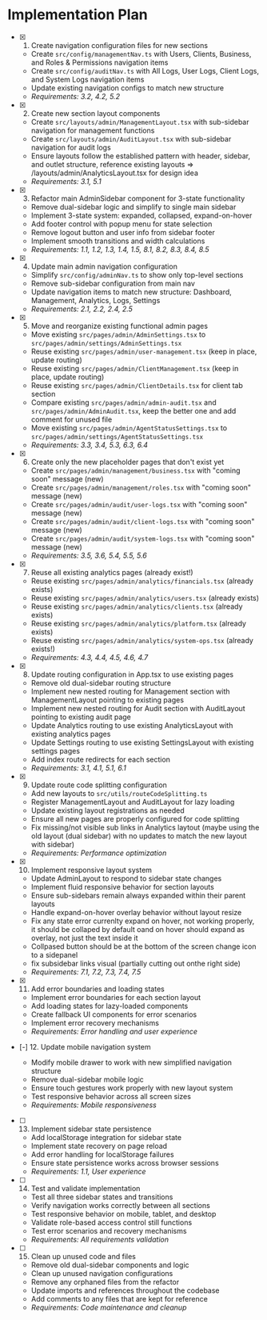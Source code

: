 # Implementation Plan

- [x] 1. Create navigation configuration files for new sections





  - Create `src/config/managementNav.ts` with Users, Clients, Business, and Roles & Permissions navigation items
  - Create `src/config/auditNav.ts` with All Logs, User Logs, Client Logs, and System Logs navigation items
  - Update existing navigation configs to match new structure
  - _Requirements: 3.2, 4.2, 5.2_

- [x] 2. Create new section layout components





  - Create `src/layouts/admin/ManagementLayout.tsx` with sub-sidebar navigation for management functions
  - Create `src/layouts/admin/AuditLayout.tsx` with sub-sidebar navigation for audit logs
  - Ensure layouts follow the established pattern with header, sidebar, and outlet structure, reference existing layouts => /layouts/admin/AnalyticsLayout.tsx for design idea
  - _Requirements: 3.1, 5.1_

- [x] 3. Refactor main AdminSidebar component for 3-state functionality





  - Remove dual-sidebar logic and simplify to single main sidebar
  - Implement 3-state system: expanded, collapsed, expand-on-hover
  - Add footer control with popup menu for state selection
  - Remove logout button and user info from sidebar footer
  - Implement smooth transitions and width calculations
  - _Requirements: 1.1, 1.2, 1.3, 1.4, 1.5, 8.1, 8.2, 8.3, 8.4, 8.5_

- [x] 4. Update main admin navigation configuration





  - Simplify `src/config/adminNav.ts` to show only top-level sections
  - Remove sub-sidebar configuration from main nav
  - Update navigation items to match new structure: Dashboard, Management, Analytics, Logs, Settings
  - _Requirements: 2.1, 2.2, 2.4, 2.5_

- [x] 5. Move and reorganize existing functional admin pages





  - Move existing `src/pages/admin/AdminSettings.tsx` to `src/pages/admin/settings/AdminSettings.tsx`
  - Reuse existing `src/pages/admin/user-management.tsx` (keep in place, update routing)
  - Reuse existing `src/pages/admin/ClientManagement.tsx` (keep in place, update routing)
  - Reuse existing `src/pages/admin/ClientDetails.tsx` for client tab section
  - Compare existing `src/pages/admin/admin-audit.tsx` and `src/pages/admin/AdminAudit.tsx`, keep the better one and add comment for unused file
  - Move existing `src/pages/admin/AgentStatusSettings.tsx` to `src/pages/admin/settings/AgentStatusSettings.tsx`
  - _Requirements: 3.3, 3.4, 5.3, 6.3, 6.4_

- [x] 6. Create only the new placeholder pages that don't exist yet





  - Create `src/pages/admin/management/business.tsx` with "coming soon" message (new)
  - Create `src/pages/admin/management/roles.tsx` with "coming soon" message (new)
  - Create `src/pages/admin/audit/user-logs.tsx` with "coming soon" message (new)
  - Create `src/pages/admin/audit/client-logs.tsx` with "coming soon" message (new)
  - Create `src/pages/admin/audit/system-logs.tsx` with "coming soon" message (new)
  - _Requirements: 3.5, 3.6, 5.4, 5.5, 5.6_

- [x] 7. Reuse all existing analytics pages (already exist!)





  - Reuse existing `src/pages/admin/analytics/financials.tsx` (already exists)
  - Reuse existing `src/pages/admin/analytics/users.tsx` (already exists)
  - Reuse existing `src/pages/admin/analytics/clients.tsx` (already exists)
  - Reuse existing `src/pages/admin/analytics/platform.tsx` (already exists)
  - Reuse existing `src/pages/admin/analytics/system-ops.tsx` (already exists!)
  - _Requirements: 4.3, 4.4, 4.5, 4.6, 4.7_

- [x] 8. Update routing configuration in App.tsx to use existing pages





  - Remove old dual-sidebar routing structure
  - Implement new nested routing for Management section with ManagementLayout pointing to existing pages
  - Implement new nested routing for Audit section with AuditLayout pointing to existing audit page
  - Update Analytics routing to use existing AnalyticsLayout with existing analytics pages
  - Update Settings routing to use existing SettingsLayout with existing settings pages
  - Add index route redirects for each section
  - _Requirements: 3.1, 4.1, 5.1, 6.1_

- [x] 9. Update route code splitting configuration









  - Add new layouts to `src/utils/routeCodeSplitting.ts`
  - Register ManagementLayout and AuditLayout for lazy loading
  - Update existing layout registrations as needed
  - Ensure all new pages are properly configured for code splitting
  - Fix missing/not visible sub links in Analytics laytout (maybe using the old layout (dual sidebar) with no updates to match the new layout with sidebar)
  - _Requirements: Performance optimization_

- [x] 10. Implement responsive layout system





  - Update AdminLayout to respond to sidebar state changes
  - Implement fluid responsive behavior for section layouts
  - Ensure sub-sidebars remain always expanded within their parent layouts
  - Handle expand-on-hover overlay behavior without layout resize
  - Fix any state error currenlty expand on hover, not working properly, it should be collaped by default oand on hover should expand as overlay, not just the text inside it
  - Collpased button should be at the bottom of the screen change icon to a sidepanel
  - fix subsidebar links visual (partially cutting out onthe right side)
  - _Requirements: 7.1, 7.2, 7.3, 7.4, 7.5_

- [x] 11. Add error boundaries and loading states





  - Implement error boundaries for each section layout
  - Add loading states for lazy-loaded components
  - Create fallback UI components for error scenarios
  - Implement error recovery mechanisms
  - _Requirements: Error handling and user experience_

- [-] 12. Update mobile navigation system



  - Modify mobile drawer to work with new simplified navigation structure
  - Remove dual-sidebar mobile logic
  - Ensure touch gestures work properly with new layout system
  - Test responsive behavior across all screen sizes
  - _Requirements: Mobile responsiveness_

- [ ] 13. Implement sidebar state persistence
  - Add localStorage integration for sidebar state
  - Implement state recovery on page reload
  - Add error handling for localStorage failures
  - Ensure state persistence works across browser sessions
  - _Requirements: 1.1, User experience_

- [ ] 14. Test and validate implementation
  - Test all three sidebar states and transitions
  - Verify navigation works correctly between all sections
  - Test responsive behavior on mobile, tablet, and desktop
  - Validate role-based access control still functions
  - Test error scenarios and recovery mechanisms
  - _Requirements: All requirements validation_

- [ ] 15. Clean up unused code and files
  - Remove old dual-sidebar components and logic
  - Clean up unused navigation configurations
  - Remove any orphaned files from the refactor
  - Update imports and references throughout the codebase
  - Add comments to any files that are kept for reference
  - _Requirements: Code maintenance and cleanup_